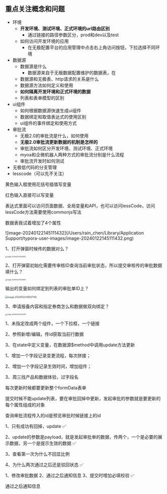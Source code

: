 ## 重点关注概念和问题

- 环境
  - **开发环境、测试环境、正式环境的url路由区别**
    - 通过链接的路径参数区分，prod和dev以及test
  - 如何访问开发环境的应用
    - 在无极配置平台的应用管理中点击右上角访问按钮，下拉选择不同环境
- 数据源
  - 数据源是什么
    - 数据源来自于无极数据配置维护的数据表，在
  - 数据源和无极表、http请求的关系是什么
  - 数据源方法如何定义和使用
  - **如何隔离开发环境和正式环境的数据**
  - 列表和表单模型的区别
- ui组件
  - 如何根据数据源快速生成ui组件
  - 数据绑定和取值表达式的使用区别
  - ui组件的事件绑定和使用方式
- 审批流
  - 无极2.0的审批流是什么，如何使用
  - **无极2.0审批流更新数据的机制是怎样的**
  - 审批流如何区分开发环境、测试环境、正式环境
  - myoa和企微机器人两种方式的审批流分别是什么流程
  - 审批流开发时如何测试
- 无极低代码的分支管理
- lesscode（可以先不关注）



黄色输入框使用花括号插值写变量

红色输入直接可以写变量



表达式里面可以访问页面数据、全局变量和API，也可以访问lessCode，访问lessCode方法需要使用commonjs写法





数据表我试着增加了4个属性

![image-20240122145111432](/Users/rain_chen/Library/Application Support/typora-user-images/image-20240122145111432.png)

1、打开弹窗时候传的数据对么？

<img src="/Users/rain_chen/Library/Application Support/typora-user-images/image-20240122145143812.png" alt="image-20240122145143812" style="zoom: 33%;" />

2、打开弹窗初始化需要传审核ID查询当前审批状态，所以提交审核传的审批数据填什么？

<img src="/Users/rain_chen/Library/Application Support/typora-user-images/image-20240122145211658.png" alt="image-20240122145211658" style="zoom: 33%;" />

输出的变量如何绑定到列表的审批单ID上？

<img src="/Users/rain_chen/Library/Application Support/typora-user-images/image-20240122145507145.png" alt="image-20240122145507145" style="zoom:50%;" />



3、申请报备内容和指定券商怎么和数据做双向绑定？

<img src="/Users/rain_chen/Library/Application Support/typora-user-images/image-20240122145233781.png" alt="image-20240122145233781" style="zoom: 33%;" />





1、未指定改成两个组件，一个下拉框，一个链接

2、参照新增/编辑，传id获取当前行数据

3、在state中定义变量，在数据源$method中调用update方法更新





1、增加一个字段记录变更流程，每次拼接；

2、增加一个字段记录生效时间，增加组件；

3、周三找产品和数据体验，过字段名



每次更新时候都要更新整个formData表单

提交时候不能update列表，要在审批回掉中更新，发起审批的参数就是要更新的每个属性组成的对象



查询审批流程传入的id是预览审批时候链接上的id





1、只有成功有回掉，update ✅

2、update的参数是payload，就是发起审批单的数据，传两个，一个是必要的展示数据，另一个是提示生效的数据 ✅

3、查看第一次为什么不回显比例

4、为什么两次通过之后还是驳回状态 ✅



1、修改审批数据
2、通过之后通知信息
3、提交时增加必填校验 ✅

通过之后通知信息





